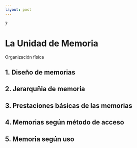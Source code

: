 ```yaml
--- 
layout: post
---
```

<div class="header">
  <div class="numbrerUnit">7</div>
  <h1>La Unidad de Memoria</h1>
  <subtitle>Organización física</subtitle>
</div>

## 1. Diseño de memorias
## 2. Jerarquñia de memoria
## 3. Prestaciones básicas de las memorias
## 4. Memorias según método de acceso
## 5. Memoria según uso
